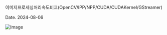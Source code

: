 이미지프로세싱처리속도비교(OpenCV/IPP/NPP/CUDA/CUDAKernel/GStreamer)

Date. 2024-08-06

![Image](https://github.com/user-attachments/assets/7c7c30ab-c68e-41ba-83ff-2687f1ab8b4a)


